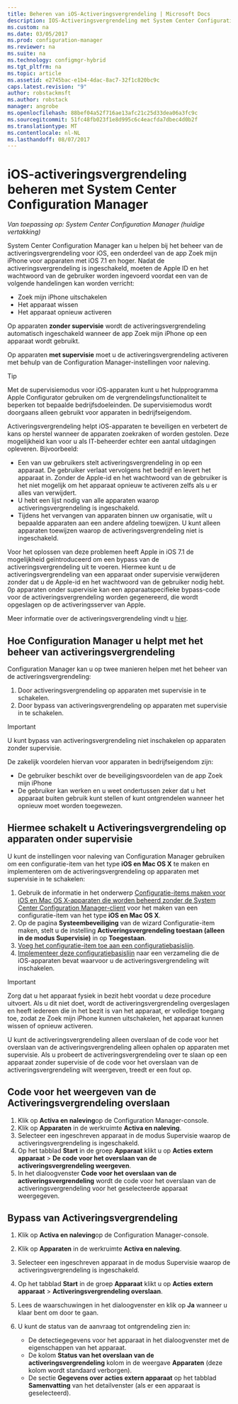 ```yaml
---
title: Beheren van iOS-Activeringsvergrendeling | Microsoft Docs
description: IOS-Activeringsvergrendeling met System Center Configuration Manager beheren.
ms.custom: na
ms.date: 03/05/2017
ms.prod: configuration-manager
ms.reviewer: na
ms.suite: na
ms.technology: configmgr-hybrid
ms.tgt_pltfrm: na
ms.topic: article
ms.assetid: e2745bac-e1b4-4dac-8ac7-32f1c820bc9c
caps.latest.revision: "9"
author: robstackmsft
ms.author: robstack
manager: angrobe
ms.openlocfilehash: 88bef04a52f716ae13afc21c25d33dea06a3fc9c
ms.sourcegitcommit: 51fc48fb023f1e8d995c6c4eacfda7dbec4d0b2f
ms.translationtype: MT
ms.contentlocale: nl-NL
ms.lasthandoff: 08/07/2017
---
```

# <a name="manage-ios-activation-lock-with-system-center-configuration-manager"></a>iOS-activeringsvergrendeling beheren met System Center Configuration Manager

*Van toepassing op: System Center Configuration Manager (huidige vertakking)*


System Center Configuration Manager kan u helpen bij het beheer van de activeringsvergrendeling voor iOS, een onderdeel van de app Zoek mijn iPhone voor apparaten met iOS 7.1 en hoger. Nadat de activeringsvergrendeling is ingeschakeld, moeten de Apple ID en het wachtwoord van de gebruiker worden ingevoerd voordat een van de volgende handelingen kan worden verricht:

- Zoek mijn iPhone uitschakelen
- Het apparaat wissen
- Het apparaat opnieuw activeren

Op apparaten **zonder supervisie** wordt de activeringsvergrendeling automatisch ingeschakeld wanneer de app Zoek mijn iPhone op een apparaat wordt gebruikt.

Op apparaten **met supervisie** moet u de activeringsvergrendeling activeren met behulp van de Configuration Manager-instellingen voor naleving.

> [!TIP]
> Met de supervisiemodus voor iOS-apparaten kunt u het hulpprogramma Apple Configurator gebruiken om de vergrendelingsfunctionaliteit te beperken tot bepaalde bedrijfsdoeleinden. De supervisiemodus wordt doorgaans alleen gebruikt voor apparaten in bedrijfseigendom.

Activeringsvergrendeling helpt iOS-apparaten te beveiligen en verbetert de kans op herstel wanneer de apparaten zoekraken of worden gestolen. Deze mogelijkheid kan voor u als IT-beheerder echter een aantal uitdagingen opleveren. Bijvoorbeeld:

- Een van uw gebruikers stelt activeringsvergrendeling in op een apparaat. De gebruiker verlaat vervolgens het bedrijf en levert het apparaat in. Zonder de Apple-id en het wachtwoord van de gebruiker is het niet mogelijk om het apparaat opnieuw te activeren zelfs als u er alles van verwijdert.
- U hebt een lijst nodig van alle apparaten waarop activeringsvergrendeling is ingeschakeld.
- Tijdens het vervangen van apparaten binnen uw organisatie, wilt u bepaalde apparaten aan een andere afdeling toewijzen. U kunt alleen apparaten toewijzen waarop de activeringsvergrendeling niet is ingeschakeld.


Voor het oplossen van deze problemen heeft Apple in iOS 7.1 de mogelijkheid geïntroduceerd om een bypass van de activeringsvergrendeling uit te voeren. Hiermee kunt u de activeringsvergrendeling van een apparaat onder supervisie verwijderen zonder dat u de Apple-id en het wachtwoord van de gebruiker nodig hebt. 0p apparaten onder supervisie kan een apparaatspecifieke bypass-code voor de activeringsvergrendeling worden gegenereerd, die wordt opgeslagen op de activeringsserver van Apple.

Meer informatie over de activeringsvergrendeling vindt u [hier](https://support.apple.com/HT201365).

## <a name="how-configuration-manager-helps-you-manage-activation-lock"></a>Hoe Configuration Manager u helpt met het beheer van activeringsvergrendeling

Configuration Manager kan u op twee manieren helpen met het beheer van de activeringsvergrendeling:

1. Door activeringsvergrendeling op apparaten met supervisie in te schakelen.
2. Door bypass van activeringsvergrendeling op apparaten met supervisie in te schakelen.

> [!IMPORTANT]
> U kunt bypass van activeringsvergrendeling niet inschakelen op apparaten zonder supervisie.

De zakelijk voordelen hiervan voor apparaten in bedrijfseigendom zijn:



- De gebruiker beschikt over de beveiligingsvoordelen van de app Zoek mijn iPhone
- De gebruiker kan werken en u weet ondertussen zeker dat u het apparaat buiten gebruik kunt stellen of kunt ontgrendelen wanneer het opnieuw moet worden toegewezen.


## <a name="enable-activation-lock-on-supervised-devices"></a>Hiermee schakelt u Activeringsvergrendeling op apparaten onder supervisie

U kunt de instellingen voor naleving van Configuration Manager gebruiken om een configuratie-item van het type **iOS en Mac OS X** te maken en implementeren om de activeringsvergrendeling op apparaten met supervisie in te schakelen:

1. Gebruik de informatie in het onderwerp [Configuratie-items maken voor iOS en Mac OS X-apparaten die worden beheerd zonder de System Center Configuration Manager-client](/sccm/compliance/deploy-use/create-configuration-items-for-ios-and-mac-os-x-devices-managed-without-the-client) voor het maken van een configuratie-item van het type **iOS en Mac OS X**.
2. Op de pagina **Systeembeveiliging** van de wizard Configuratie-item maken, stelt u de instelling **Activeringsvergrendeling toestaan (alleen in de modus Supervisie)** in op **Toegestaan**.
3. [Voeg het configuratie-item toe aan een configuratiebasislijn](/sccm/compliance/deploy-use/create-configuration-baselines).
4. [Implementeer deze configuratiebasislijn](/sccm/compliance/deploy-use/deploy-configuration-baselines) naar een verzameling die de iOS-apparaten bevat waarvoor u de activeringsvergrendeling wilt inschakelen.

> [!IMPORTANT]
> Zorg dat u het apparaat fysiek in bezit hebt voordat u deze procedure uitvoert. Als u dit niet doet, wordt de activeringsvergrendeling overgeslagen en heeft iedereen die in het bezit is van het apparaat, er volledige toegang toe, zodat ze Zoek mijn iPhone kunnen uitschakelen, het apparaat kunnen wissen of opnieuw activeren.

U kunt de activeringsvergrendeling alleen overslaan of de code voor het overslaan van de activeringsvergrendeling alleen ophalen op apparaten met supervisie. Als u probeert de activeringsvergrendeling over te slaan op een apparaat zonder supervisie of de code voor het overslaan van de activeringsvergrendeling wilt weergeven, treedt er een fout op.



## <a name="view-the-activation-lock-bypass-code"></a>Code voor het weergeven van de Activeringsvergrendeling overslaan

1. Klik op **Activa en naleving**op de Configuration Manager-console.
2. Klik op **Apparaten** in de werkruimte **Activa en naleving**.
3. Selecteer een ingeschreven apparaat in de modus Supervisie waarop de activeringsvergrendeling is ingeschakeld.
4. Op het tabblad **Start** in de groep **Apparaat** klikt u op **Acties extern apparaat** > **De code voor het overslaan van de activeringsvergrendeling weergeven**.
5. In het dialoogvenster **Code voor het overslaan van de activeringsvergrendeling** wordt de code voor het overslaan van de activeringsvergrendeling voor het geselecteerde apparaat weergegeven.

## <a name="bypass-activation-lock"></a>Bypass van Activeringsvergrendeling

1. Klik op **Activa en naleving**op de Configuration Manager-console.
2. Klik op **Apparaten** in de werkruimte **Activa en naleving**.
3. Selecteer een ingeschreven apparaat in de modus Supervisie waarop de activeringsvergrendeling is ingeschakeld.
3. Op het tabblad **Start** in de groep **Apparaat** klikt u op **Acties extern apparaat** > **Activeringsvergrendeling overslaan**.
5. Lees de waarschuwingen in het dialoogvenster en klik op **Ja** wanneer u klaar bent om door te gaan.
6. U kunt de status van de aanvraag tot ontgrendeling zien in:

    - De detectiegegevens voor het apparaat in het dialoogvenster met de eigenschappen van het apparaat.
    - De kolom **Status van het overslaan van de activeringsvergrendeling** kolom in de weergave **Apparaten** (deze kolom wordt standaard verborgen).
    - De sectie **Gegevens over acties extern apparaat** op het tabblad **Samenvatting** van het detailvenster (als er een apparaat is geselecteerd).
